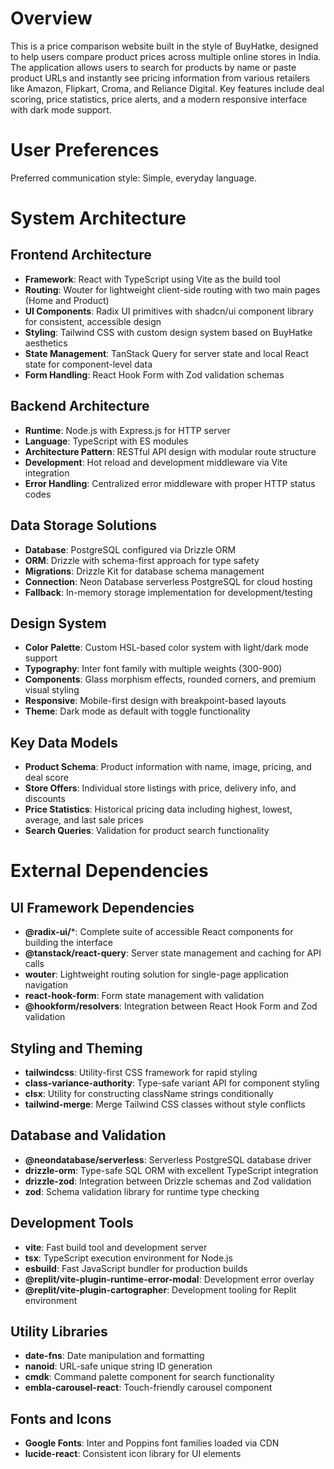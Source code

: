 # Overview

This is a price comparison website built in the style of BuyHatke, designed to help users compare product prices across multiple online stores in India. The application allows users to search for products by name or paste product URLs and instantly see pricing information from various retailers like Amazon, Flipkart, Croma, and Reliance Digital. Key features include deal scoring, price statistics, price alerts, and a modern responsive interface with dark mode support.

# User Preferences

Preferred communication style: Simple, everyday language.

# System Architecture

## Frontend Architecture
- **Framework**: React with TypeScript using Vite as the build tool
- **Routing**: Wouter for lightweight client-side routing with two main pages (Home and Product)
- **UI Components**: Radix UI primitives with shadcn/ui component library for consistent, accessible design
- **Styling**: Tailwind CSS with custom design system based on BuyHatke aesthetics
- **State Management**: TanStack Query for server state and local React state for component-level data
- **Form Handling**: React Hook Form with Zod validation schemas

## Backend Architecture
- **Runtime**: Node.js with Express.js for HTTP server
- **Language**: TypeScript with ES modules
- **Architecture Pattern**: RESTful API design with modular route structure
- **Development**: Hot reload and development middleware via Vite integration
- **Error Handling**: Centralized error middleware with proper HTTP status codes

## Data Storage Solutions
- **Database**: PostgreSQL configured via Drizzle ORM
- **ORM**: Drizzle with schema-first approach for type safety
- **Migrations**: Drizzle Kit for database schema management
- **Connection**: Neon Database serverless PostgreSQL for cloud hosting
- **Fallback**: In-memory storage implementation for development/testing

## Design System
- **Color Palette**: Custom HSL-based color system with light/dark mode support
- **Typography**: Inter font family with multiple weights (300-900)
- **Components**: Glass morphism effects, rounded corners, and premium visual styling
- **Responsive**: Mobile-first design with breakpoint-based layouts
- **Theme**: Dark mode as default with toggle functionality

## Key Data Models
- **Product Schema**: Product information with name, image, pricing, and deal score
- **Store Offers**: Individual store listings with price, delivery info, and discounts
- **Price Statistics**: Historical pricing data including highest, lowest, average, and last sale prices
- **Search Queries**: Validation for product search functionality

# External Dependencies

## UI Framework Dependencies
- **@radix-ui/***: Complete suite of accessible React components for building the interface
- **@tanstack/react-query**: Server state management and caching for API calls
- **wouter**: Lightweight routing solution for single-page application navigation
- **react-hook-form**: Form state management with validation
- **@hookform/resolvers**: Integration between React Hook Form and Zod validation

## Styling and Theming
- **tailwindcss**: Utility-first CSS framework for rapid styling
- **class-variance-authority**: Type-safe variant API for component styling
- **clsx**: Utility for constructing className strings conditionally
- **tailwind-merge**: Merge Tailwind CSS classes without style conflicts

## Database and Validation
- **@neondatabase/serverless**: Serverless PostgreSQL database driver
- **drizzle-orm**: Type-safe SQL ORM with excellent TypeScript integration
- **drizzle-zod**: Integration between Drizzle schemas and Zod validation
- **zod**: Schema validation library for runtime type checking

## Development Tools
- **vite**: Fast build tool and development server
- **tsx**: TypeScript execution environment for Node.js
- **esbuild**: Fast JavaScript bundler for production builds
- **@replit/vite-plugin-runtime-error-modal**: Development error overlay
- **@replit/vite-plugin-cartographer**: Development tooling for Replit environment

## Utility Libraries
- **date-fns**: Date manipulation and formatting
- **nanoid**: URL-safe unique string ID generation
- **cmdk**: Command palette component for search functionality
- **embla-carousel-react**: Touch-friendly carousel component

## Fonts and Icons
- **Google Fonts**: Inter and Poppins font families loaded via CDN
- **lucide-react**: Consistent icon library for UI elements